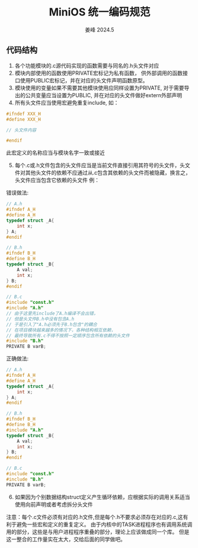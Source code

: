 <div align='center'> 
<h1>MiniOS 统一编码规范</h1>
姜峰 2024.5
</div>

## 代码结构
1. 各个功能模块的.c源代码实现的函数需要与同名的.h头文件对应
2. 模块内部使用的函数使用PRIVATE宏标记为私有函数， 供外部调用的函数接口使用PUBLIC宏标记，并在对应的头文件声明函数原型。
3. 模块使用的变量如果不需要其他模块使用应同样设置为PRIVATE, 对于需要导出的公共变量应当设置为PUBLIC, 并在对应的头文件做好extern外部声明
4. 所有头文件应当使用宏避免重复include, 如：
```c
#ifndef XXX_H
#define XXX_H

// 头文件内容

#endif
```
此宏定义的名称应当与模块名字一致或接近

5. 每个.c或.h文件包含的头文件应当是当前文件直接引用其符号的头文件，头文件对其他头文件的依赖不应通过从.c包含其依赖的头文件而被隐藏，换言之，头文件应当包含它依赖的头文件
例：

错误做法:
```c
// A.h
#ifndef A_H
#define A_H
typedef struct _A{
    int x;
} A; 
#endif

// B.h
#ifndef B_H
#define B_H
typedef struct _B{
    A val;
    int x;
} B; 
#endif

// B.c
#include "const.h"
#include "A.h"  
// 由于这里先include了A.h编译不会出错，
// 但是头文件B.h中没有包含A.h
// 于是引入了"A.h必须先于B.h包含"的耦合
// 在项目模块越来越多的情况下，各种结构相互依赖，
// 最终导致所有.c不得不按照一定顺序包含所有依赖的头文件
#include "B.h"
PRIVATE B varB; 
```

正确做法:
```c
// A.h
#ifndef A_H
#define A_H
typedef struct _A{
    int x;
} A; 
#endif

// B.h
#ifndef B_H
#define B_H
#include "A.h" 
typedef struct _B{
    A val;
    int x;
} B; 
#endif

// B.c
#include "const.h"
#include "B.h"
PRIVATE B varB; 
```

6. 如果因为个别数据结构struct定义产生循环依赖，应根据实际的调用关系适当使用向前声明或者考虑拆分头文件

注意：每个.c文件必须有对应的.h文件,但是每个.h不要求必须存在对应的.c,这有利于避免一些宏和定义的重复定义。
由于内核中的TASK进程程序也有调用系统调用的部分，这些是与用户进程程序重叠的部分，理论上应该做成同一个库。
但是这一整合的工作量实在太大，交给后面的同学做吧。